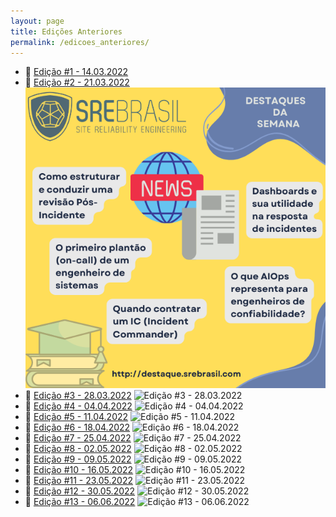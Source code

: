```yaml
---
layout: page
title: Edições Anteriores
permalink: /edicoes_anteriores/
---
```


- :newspaper: [Edição #1 - 14.03.2022](edicao1.md)
- :newspaper: [Edição #2 - 21.03.2022](edicao2.md)
  ![Edição #2 - 21.03.2022](/assets/SRE%20Brasil%20Noticias%202.png)
- :newspaper: [Edição #3 - 28.03.2022](edicao3.md)
  ![Edição #3 - 28.03.2022](/assets/SRE%20Brasil%20Notícias%203.png)
- :newspaper: [Edição #4 - 04.04.2022](edicao4.md)
  ![Edição #4 - 04.04.2022](/assets/SRE%20Brasil%20Notícias%204.png)
- :newspaper: [Edição #5 - 11.04.2022](edicao5.md)
  ![Edição #5 - 11.04.2022](/assets/SRE%20Brasil%20Notícias%205.png)
- :newspaper: [Edição #6 - 18.04.2022](edicao6.md)
  ![Edição #6 - 18.04.2022](/assets/SRE%20Brasil%20Notícias%206.png)
- :newspaper: [Edição #7 - 25.04.2022](edicao7.md)
  ![Edição #7 - 25.04.2022](/assets/SRE%20Brasil%20Not%C3%ADcias%207.png)
- :newspaper: [Edição #8 - 02.05.2022](edicao8.md)
  ![Edição #8 - 02.05.2022](/assets/SRE%20Brasil%20Not%C3%ADcias%208.png)
- :newspaper: [Edição #9 - 09.05.2022](edicao9.md)
  ![Edição #9 - 09.05.2022](/assets/SRE%20Brasil%20Not%C3%ADcias%209.png)
- :newspaper: [Edição #10 - 16.05.2022](/edicao10.md)
  ![Edição #10 - 16.05.2022](/assets/SRE%20Brasil%20Not%C3%ADcias%2010.png)
- :newspaper: [Edição #11 - 23.05.2022](/edicao11.md)
  ![Edição #11 - 23.05.2022](/assets/SRE%20Brasil%20Not%C3%ADcias%2011.png)
- :newspaper: [Edição #12 - 30.05.2022](/edicao12.md)
  ![Edição #12 - 30.05.2022](/assets/SRE%20Brasil%20Not%C3%ADcias%2012.png)
- :newspaper: [Edição #13 - 06.06.2022](/edicao13.md)
  ![Edição #13 - 06.06.2022](/assets/SRE%20Brasil%20Not%C3%ADcias%2013.png)
